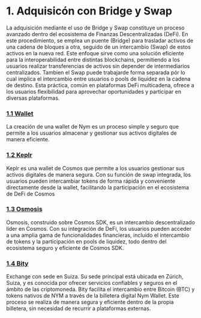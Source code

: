# 1. Adquisicón con Bridge y Swap

La adquisición mediante el uso de Bridge y Swap constituye un proceso avanzado dentro del ecosistema de Finanzas Descentralizadas (DeFi). En este procedimiento, se emplea un puente (Bridge) para trasladar activos de una cadena de bloques a otra, seguido de un intercambio (Swap) de estos activos en la nueva red. Este enfoque sirve como una solución eficiente para la interoperabilidad entre distintas blockchains, permitiendo a los usuarios realizar transferencias de activos sin depender de intermediarios centralizados. Tambien  el Swap puede trabajarde  forma separada pór lo cual  implica el intercambio entre usuarios o pools de liquidez en la cadena de destino. Esta práctica, común en plataformas DeFi multicadena, ofrece a los usuarios flexibilidad para aprovechar oportunidades y participar en diversas plataformas.&#x20;

### [1.1 Wallet](1.1-wallet.md)

La creación de una wallet de Nym es un proceso simple y seguro que permite a los usuarios almacenar y gestionar sus activos digitales de manera eficiente.

### [1.2 Keplr ](1.2-keplr.md)

Keplr es una wallet de Cosmos que permite a los usuarios gestionar sus activos digitales de manera segura. Con su función de swap integrada, los usuarios pueden intercambiar tokens de forma rápida y conveniente directamente desde la wallet, facilitando la participación en el ecosistema de DeFi de Cosmos

### [1.3 Osmosis](1.3-osmosis.md)

Osmosis, construido sobre Cosmos SDK, es un intercambio descentralizado líder en Cosmos. Con su integración de DeFi, los usuarios pueden acceder a una amplia gama de funcionalidades financieras, incluido el intercambio de tokens y la participación en pools de liquidez, todo dentro del ecosistema seguro y eficiente de Cosmos SDK.

### [1.4 Bity ](1.4-bity.md)

Exchange con sede en Suiza. Su sede principal está ubicada en Zúrich, Suiza, y es conocida por ofrecer servicios confiables y seguros en el ámbito de las criptomoneda. Bity facilita el intercambio entre Bitcoin (BTC) y tokens nativos de NYM a través de la billetera digital Nym Wallet. Este proceso se realiza de manera segura y eficiente dentro de la propia billetera, sin necesidad de recurrir a plataformas externas.
